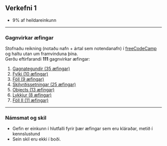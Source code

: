 ## Verkefni 1

- 9% af heildareinkunn

---

### Gagnvirkar æfingar 
Stofnaðu reikning (notaðu nafn + ártal sem notendanafn) í [freeCodeCamp](https://www.freecodecamp.org/) og haltu utan um framvinduna þína. <br>
Gerðu eftirfarandi **111** gagnvirkar æfingar:

1. [Gagnategundir (35 æfingar)](https://github.com/GunnarThorunnarson/FORR3JS05DU/wiki/Gagnategundir)
1. [Fylki (10 æfingar)](https://github.com/GunnarThorunnarson/FORR3JS05DU/wiki/Fylki)
1. [Föll (9 æfingar)](https://github.com/GunnarThorunnarson/FORR3JS05DU/wiki/F%C3%B6ll)
1. [Skilyrðissetningar (25 æfingar)](https://github.com/GunnarThorunnarson/FORR3JS05DU/wiki/Skilyr%C3%B0issetningar)
1. [Objects (13 æfingar)](https://github.com/GunnarThorunnarson/FORR3JS05DU/wiki/Objects)
1. [Lykkjur (8 æfingar)](https://github.com/GunnarThorunnarson/FORR3JS05DU/wiki/Lykkjur)
1. [Föll II (11 æfingar)](https://github.com/GunnarThorunnarson/FORR3JS05DU/wiki/F%C3%B6ll-II)

---

### Námsmat og skil

- Gefin er einkunn í hlutfalli fyrir þær æfingar sem eru kláraðar, metið í kennslustund
- Sein skil eru ekki í boði.

